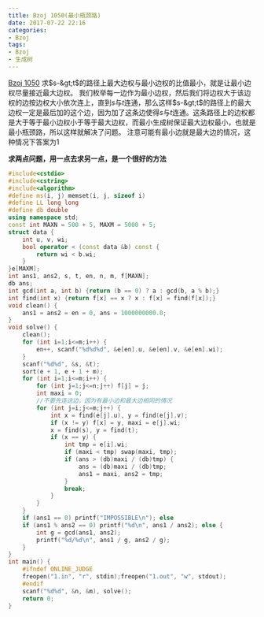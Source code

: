 ```yaml
---
title: Bzoj 1050(最小瓶颈路)
date: 2017-07-22 22:16
categories:
- Bzoj
tags:
- Bzoj
- 生成树
---
```

[Bzoj 1050](http://www.lydsy.com/JudgeOnline/problem.php?id=1050)
求$s-​&gt;t$的路径上最大边权与最小边权的比值最小，就是让最小边权尽量接近最大边权。
我们枚举每一边作为最小边权，然后我们将边权大于该边权的边按边权大小依次连上，直到$s$与$t$连通，那么这样$s-&gt;t$的路径上的最大边权一定是最后加的这个边，因为加了这条边使得$s$与$t$连通。这条路径上的边权都是大于等于最小边权小于等于最大边权，而最小生成树保证最大边权最小，也就是最小瓶颈路，所以这样就解决了问题。
注意可能有最小边就是最大边的情况，这种情况下答案为$1$

**求两点问题，用一点去求另一点，是一个很好的方法**

<!-- more -->
```c++
#include<cstdio>
#include<cstring>
#include<algorithm>
#define ms(i, j) memset(i, j, sizeof i)
#define LL long long
#define db double
using namespace std;
const int MAXN = 500 + 5, MAXM = 5000 + 5;
struct data {
	int u, v, wi;
	bool operator < (const data &b) const {
		return wi < b.wi;
	}
}e[MAXM];
int ans1, ans2, s, t, en, n, m, f[MAXN];
db ans;
int gcd(int a, int b) {return (b == 0) ? a : gcd(b, a % b);}
int find(int x) {return f[x] == x ? x : f[x] = find(f[x]);}
void clean() {
	ans1 = ans2 = en = 0, ans = 1000000000.0;
}
void solve() {
	clean();
	for (int i=1;i<=m;i++) {
		en++, scanf("%d%d%d", &e[en].u, &e[en].v, &e[en].wi);
	}
	scanf("%d%d", &s, &t);
	sort(e + 1, e + 1 + m);
	for (int i=1;i<=m;i++) {
		for (int j=1;j<=n;j++) f[j] = j;
		int maxi = 0;
		//不要先连这边，因为有最小边和最大边相同的情况 
		for (int j=i;j<=m;j++) {
			int x = find(e[j].u), y = find(e[j].v);
			if (x != y) f[x] = y, maxi = e[j].wi;
			x = find(s), y = find(t);
			if (x == y) {
				int tmp = e[i].wi;
				if (maxi < tmp) swap(maxi, tmp);
				if (ans > (db)maxi / (db)tmp) {
					ans = (db)maxi / (db)tmp;
					ans1 = maxi, ans2 = tmp;
				}
				break;
			}
		}
	}
	if (ans1 == 0) printf("IMPOSSIBLE\n"); else
	if (ans1 % ans2 == 0) printf("%d\n", ans1 / ans2); else {
		int g = gcd(ans1, ans2);
		printf("%d/%d\n", ans1 / g, ans2 / g);
	}
}
int main() {
	#ifndef ONLINE_JUDGE 
	freopen("1.in", "r", stdin);freopen("1.out", "w", stdout);
	#endif
	scanf("%d%d", &n, &m), solve();
	return 0;
}
```